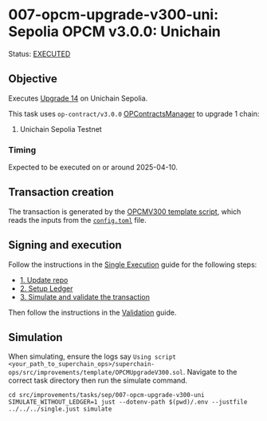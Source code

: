 # 007-opcm-upgrade-v300-uni: Sepolia OPCM v3.0.0: Unichain

Status: [EXECUTED](https://sepolia.etherscan.io/tx/0x5845a1a2cfea5068667e52695319837e005867728aaab417ac640de7d3ac167c)

## Objective

Executes [Upgrade 14](https://gov.optimism.io/t/upgrade-proposal-14-isthmus-l1-contracts-mt-cannon/9796) on Unichain Sepolia.

This task uses `op-contract/v3.0.0` [OPContractsManager](https://github.com/ethereum-optimism/optimism/blob/op-contracts/v3.0.0-rc.2/packages/contracts-bedrock/src/L1/OPContractsManager.sol) to upgrade 1 chain:

1. Unichain Sepolia Testnet

### Timing

Expected to be executed on or around 2025-04-10.

## Transaction creation

The transaction is generated by the [OPCMV300 template script](../../../template/OPCMUpgradeV300.sol),
which reads the inputs from the [`config.toml`](./config.toml) file.

## Signing and execution

Follow the instructions in the [Single Execution](../../../SINGLE.md) guide for the following steps:

- [1. Update repo](../../../SINGLE.md#1-update-repo)
- [2. Setup Ledger](../../../SINGLE.md#2-setup-ledger)
- [3. Simulate and validate the transaction](../../../SINGLE.md#3-simulate-and-validate-the-transaction)

Then follow the instructions in the [Validation](./VALIDATION.md) guide.

## Simulation

When simulating, ensure the logs say `Using script <your_path_to_superchain_ops>/superchain-ops/src/improvements/template/OPCMUpgradeV300.sol`.
Navigate to the correct task directory then run the simulate command.

```
cd src/improvements/tasks/sep/007-opcm-upgrade-v300-uni
SIMULATE_WITHOUT_LEDGER=1 just --dotenv-path $(pwd)/.env --justfile ../../../single.just simulate
```
